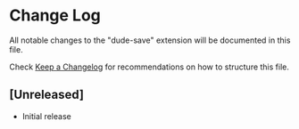 # Change Log

All notable changes to the "dude-save" extension will be documented in this file.

Check [Keep a Changelog](http://keepachangelog.com/) for recommendations on how to structure this file.

## [Unreleased]

- Initial release